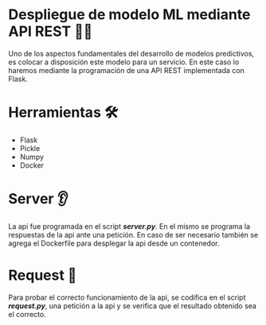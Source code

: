 # Despliegue de modelo ML mediante API REST  🧑‍💻

Uno de los aspectos fundamentales del desarrollo de modelos predictivos, es colocar a disposición este modelo para un servicio. En este caso lo haremos mediante la programación de una API REST implementada con Flask. 

# Herramientas  🛠️

* Flask
* Pickle
* Numpy
* Docker


# Server 👂

La api fue programada en el script _**server.py**_. En el mismo se programa la respuestas de la api ante una petición. En caso de ser necesario también se agrega el Dockerfile para desplegar la api desde un contenedor. 

# Request 🫴

Para probar el correcto funcionamiento de la api, se codifica en el script _**request.py**_, una petición a la api y se verifica que el resultado obtenido sea el correcto.  
